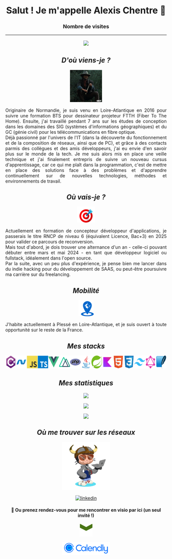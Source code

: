 <h1 align="center">
  Salut ! Je m'appelle Alexis Chentre 👋
</h1>

<h3 align="center"> 
  Nombre de visites
  <hr />
  <img src="https://profile-counter.glitch.me/C-Alexis4414/count.svg" />
</h3>

<h2 align="center">
  <i>
      D'où viens-je ?
  </i>
</h2>
<p align="center">
  <img style="width:100px; height:100px" src="images/searching.gif" />
</p>
<p style="text-align:justify">
  Originaire de Normandie, je suis venu en Loire-Atlantique en 2016 pour suivre une formation BTS pour dessinateur projeteur FTTH (Fiber To The Home). Ensuite, j'ai travaillé pendant 7 ans sur les études de conception dans les domaines des SIG (systèmes d'informations géographiques) et du GC (génie civil) pour les télécommunications en fibre optique.
  <br />
  Déjà passionné par l'univers de l'IT (dans la découverte du fonctionnement et de la composition de réseaux, ainsi que de PC), et grâce à des contacts parmis des collègues et des amis développeurs, j'ai eu envie d'en savoir plus sur le monde de la tech. Je me suis alors mis en place une veille technique et j'ai finalement entrepris de suivre un nouveau cursus d'apprentissage, car ce qui me plaît dans la programmation, c'est de mettre en place des solutions face à des problèmes et d'apprendre continuellement sur de nouvelles technologies, méthodes et environnements de travail.
  </p>
<h2 align="center">
  <i>
      Où vais-je ?
  </i>
</h2>
<p align="center">
  <img style="width:auto; height:50px" src="images/target.gif" />
</p>
<p style="text-align:justify">
  Actuellement en formation de concepteur développeur d'applications, je passerais le titre RNCP de niveau 6 (équivalent Licence, Bac+3) en 2025 pour valider ce parcours de reconversion.
  <br />
  Mais tout d'abord, je dois trouver une alternance d'un an - celle-ci pouvant débuter entre mars et mai 2024 - en tant que développeur logiciel ou fullstack, idéalement dans l'open source.
  <br />
  Par la suite, avec un peu plus d'expérience, je pense bien me lancer dans du indie hacking pour du développement de SAAS, ou peut-être poursuivre ma carrière sur du freelancing.
</p>
<h2 align="center">
  <i>
      Mobilité
  </i>
</h2>
<p align="center">
  <img style="width:auto; height:50px" src="images/localization.gif" />
</p>
<p style="text-align:justify">
  J'habite actuellement à Plessé en Loire-Atlantique, et je suis ouvert à toute opportunité sur le reste de la France.
</p>
<h2 align="center">
  <i>
      Mes stacks
  </i>
</h2>
<p align="center" style="display:flex; justify-content:space-around"> 
  <a href="https://www.javascript.com/" target="_blank" rel="noreferrer"> 
    <img style="width:40px; height:40px" src="https://raw.githubusercontent.com/devicons/devicon/master/icons/csharp/csharp-original.svg" alt="csharp"/> 
  </a>
  <a href="https://www.javascript.com/" target="_blank" rel="noreferrer"> 
    <img style="width:40px; height:40px" src="https://raw.githubusercontent.com/devicons/devicon/master/icons/dot-net/dot-net-original.svg" alt="dot-net"/> 
  </a>
  <a href="https://www.javascript.com/" target="_blank" rel="noreferrer"> 
    <img style="width:40px; height:40px" src="https://raw.githubusercontent.com/devicons/devicon/master/icons/javascript/javascript-original.svg" alt="javascript"/> 
  </a>
  <a href="https://www.typescriptlang.org/" target="_blank" rel="noreferrer"> 
    <img style="width:40px; height:40px" src="https://raw.githubusercontent.com/devicons/devicon/master/icons/typescript/typescript-original.svg" alt="typescript"/> 
  </a>
  <a href="https://vuejs.org/" target="_blank" rel="noreferrer"> 
    <img style="width:40px; height:40px" src="https://raw.githubusercontent.com/devicons/devicon/master/icons/vuejs/vuejs-original.svg" alt="vuejs"/> 
  </a>
  <a href="https://nuxt.com/" target="_blank" rel="noreferrer"> 
    <img style="width:40px; height:40px" src="https://raw.githubusercontent.com/devicons/devicon/master/icons/nuxtjs/nuxtjs-original.svg" alt="nuxtjs"/> 
  </a>
  <a href="https://www.php.net/" target="_blank" rel="noreferrer"> 
    <img style="width:40px; height:40px" src="https://raw.githubusercontent.com/devicons/devicon/master/icons/php/php-original.svg" alt="php"/> 
  </a>
  <a href="https://www.java.com/" target="_blank" rel="noreferrer"> 
    <img style="width:40px; height:40px" src="https://raw.githubusercontent.com/devicons/devicon/master/icons/java/java-original.svg" alt="java"/> 
  </a>
  <a href="https://spring.io/" target="_blank" rel="noreferrer"> 
    <img style="width:40px; height:40px" src="https://raw.githubusercontent.com/devicons/devicon/master/icons/spring/spring-original.svg" alt="spring"/> 
  </a>
  <a href="https://kotlinlang.org/" target="_blank" rel="noreferrer"> 
    <img style="width:40px; height:40px" src="https://raw.githubusercontent.com/devicons/devicon/master/icons/kotlin/kotlin-original.svg" alt="spring"/> 
  </a>
  <a href="https://html5.org/" target="_blank" rel="noreferrer"> 
    <img style="width:40px; height:40px" src="https://raw.githubusercontent.com/devicons/devicon/master/icons/html5/html5-original.svg" alt="html5"/> 
  </a>
  <a href="https://css3.com/" target="_blank" rel="noreferrer"> 
    <img style="width:40px; height:40px" src="https://raw.githubusercontent.com/devicons/devicon/master/icons/css3/css3-original.svg" alt="css3"/> 
  </a>
  <a href="https://tailwindcss.com/" target="_blank" rel="noreferrer"> 
    <img style="width:40px; height:40px" src="https://raw.githubusercontent.com/devicons/devicon/master/icons/tailwindcss/tailwindcss-original.svg" alt="tailwindcss"/> 
  </a>
  <a href="https://graphql.org/" target="_blank" rel="noreferrer"> 
    <img style="width:40px; height:40px" src="https://raw.githubusercontent.com/devicons/devicon/master/icons/graphql/graphql-plain.svg" alt="graphql"/> 
  </a>
  <a href="https://www.sqlite.org/index.html" target="_blank" rel="noreferrer"> 
    <img style="width:40px; height:40px" src="https://raw.githubusercontent.com/devicons/devicon/master/icons/sqlite/sqlite-original.svg" alt="sqlite"/> 
  </a>
</p>
<h2 align="center">
  <i>
      Mes statistiques
  </i>
</h2>
<p align="center">
  <img align="center" src="https://github-readme-stats.vercel.app/api?username=C-Alexis4414&show_icons=true&include_all_commits=true&theme=dark&hide_border=true" /> 
</p>
<p align="center">
  <img align="center" src="https://github-readme-stats.vercel.app/api/top-langs/?username=C-Alexis4414&layout=compact&theme=dark&hide_border=true" />
</p>
<p align="center">
  <img align="center" src="https://github-readme-stats.vercel.app/api/wakatime?username=Alexis_Chntr" />
</p>
<h2 align="center">
  <i>
    Où me trouver sur les réseaux
  </i>
</h2>
<p align="center">
  <img width="150" height="150" src="images/octoalexis.png" />
</p>
<p align="center" style="display:flex; justify-content:center; align-items:center"> 
  <a href="https://www.linkedin.com/in/alexis-chentre/" target="_blank" rel="noreferrer"> 
    <img src="https://img.shields.io/badge/linkedin-%230077B5.svg?style=for-the-badge&logo=linkedin&logoColor=white" alt="linkedin"/> 
  </a>
</p>
<h4 align="center">
    📆 Ou prenez rendez-vous pour me rencontrer en visio par ici (un seul invité !)
</h4>
<p align="center">
  <img style="width:40px; height:40px" src="images/arrow-down-green.gif">
</p>
<p align="center">
  <a href="https://calendly.com/chentre-alexis/meeting">
    <img style="height:40px; width:auto" src="images/Calendly-Logo.png" alt="calendly"/>
  </a>
</p>
